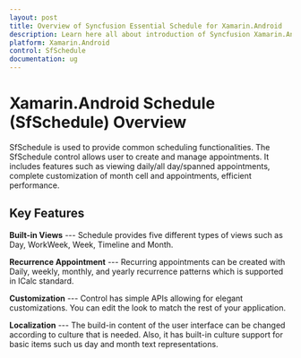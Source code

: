 ```yaml
---
layout: post
title: Overview of Syncfusion Essential Schedule for Xamarin.Android 
description: Learn here all about introduction of Syncfusion Xamarin.Android Schedule (SfSchedule) control, its features, and more.
platform: Xamarin.Android
control: SfSchedule
documentation: ug
---
```


# Xamarin.Android Schedule (SfSchedule) Overview

SfSchedule is used to provide common scheduling functionalities. The SfSchedule control allows user to create and manage appointments. It includes features such as viewing daily/all day/spanned appointments, complete customization of month cell and appointments, efficient performance.

## Key Features

**Built-in Views** --- Schedule provides five different types of views such as Day, WorkWeek, Week, Timeline and Month.

**Recurrence Appointment** --- Recurring appointments can be created with Daily, weekly, monthly, and yearly recurrence patterns which is supported in ICalc standard. 

**Customization** --- Control has simple APIs allowing for elegant customizations. You can edit the look to match the rest of your application. 

**Localization** --- The build-in content of the user interface can be changed according to culture that is needed. Also, it has built-in culture support for basic items such us day and month text representations.

